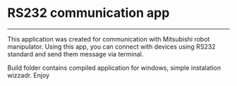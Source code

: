 # RS232 communication app
-----

This application was created for communication with Mitsubishi robot manipulator. Using this app, you can connect with devices using RS232 standard and send them message via terminal.

Build folder contains compiled application for windows, simple instalation wizzadr.
Enjoy 
